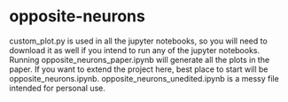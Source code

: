 # opposite-neurons

custom_plot.py is used in all the jupyter notebooks, so you will need to download it as well if you intend to run any of the jupyter notebooks.
Running opposite_neurons_paper.ipynb will generate all the plots in the paper.
If you want to extend the project here, best place to start will be opposite_neurons.ipynb.
opposite_neurons_unedited.ipynb is a messy file intended for personal use.
